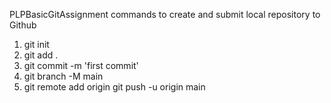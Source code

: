 PLPBasicGitAssignment
commands to create and submit local repository to Github
1. git init
2. git add .
3. git commit -m 'first commit'
4. git branch -M main
5. git remote add origin <online github repo link>
git push -u origin main
